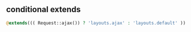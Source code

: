 

## conditional extends

```php
@extends((( Request::ajax()) ? 'layouts.ajax' : 'layouts.default' ))
```
